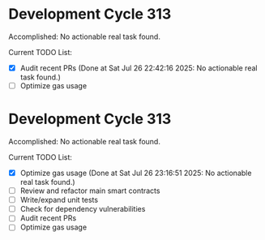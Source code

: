 # Development Cycle 313

Accomplished: No actionable real task found.

Current TODO List:

- [x] Audit recent PRs  (Done at Sat Jul 26 22:42:16 2025: No actionable real task found.)
- [ ] Optimize gas usage

# Development Cycle 313

Accomplished: No actionable real task found.

Current TODO List:

- [x] Optimize gas usage  (Done at Sat Jul 26 23:16:51 2025: No actionable real task found.)
- [ ] Review and refactor main smart contracts
- [ ] Write/expand unit tests
- [ ] Check for dependency vulnerabilities
- [ ] Audit recent PRs
- [ ] Optimize gas usage
